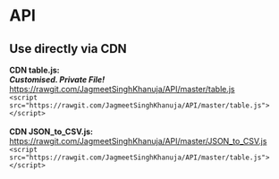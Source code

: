# API

## Use directly via CDN

**CDN table.js:** <br/>
***Customised. Private File!*** <br/>
https://rawgit.com/JagmeetSinghKhanuja/API/master/table.js<br/>
`<script  src="https://rawgit.com/JagmeetSinghKhanuja/API/master/table.js"></script>`
<br/><br/>
**CDN JSON_to_CSV.js:** 
https://rawgit.com/JagmeetSinghKhanuja/API/master/JSON_to_CSV.js<br/>
`<script src="https://rawgit.com/JagmeetSinghKhanuja/API/master/table.js"></script>`

